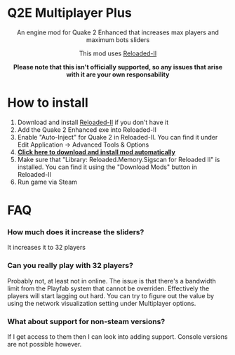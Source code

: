 # Q2E Multiplayer Plus
<p align="center">An engine mod for Quake 2 Enhanced that increases max players and maximum bots sliders</p>
<p align="center">This mod uses <a href="https://github.com/Reloaded-Project/Reloaded-II">Reloaded-II</a></p>

<p align="center"><b>Please note that this isn't officially supported, so any issues that arise with it are your own responsability</b></p>

# How to install
1. Download and install [Reloaded-II](https://github.com/Reloaded-Project/Reloaded-II) if you don't have it
2. Add the Quake 2 Enhanced exe into Reloaded-II
3. Enable "Auto-Inject" for Quake 2 in Reloaded-II. You can find it under Edit Application -> Advanced Tools & Options
4. [**Click here to download and install mod automatically**](https://jpiolho.github.io/QuakeReloaded/installmod.html?username=jpiolho&repo=Q2EMultiplayerPlus&file=Q2EMultiplayerPlus{tag}.7z&latestVersion=1)
5. Make sure that "Library: Reloaded.Memory.Sigscan for Reloaded II" is installed. You can find it using the "Download Mods" button in Reloaded-II
6. Run game via Steam

# FAQ
### How much does it increase the sliders?
It increases it to 32 players

### Can you really play with 32 players?
Probably not, at least not in online. The issue is that there's a bandwidth limit from the Playfab system that cannot be overriden. Effectively the players will start lagging out hard.
You can try to figure out the value by using the network visualization setting under Multiplayer options.

### What about support for non-steam versions?
If I get access to them then I can look into adding support. Console versions are not possible however.

